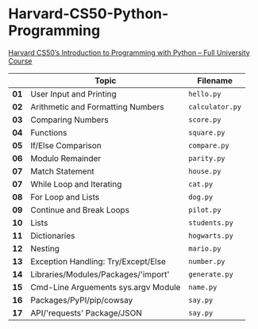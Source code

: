 # Harvard-CS50-Python-Programming  
[Harvard CS50’s Introduction to Programming with Python – Full University Course](https://www.youtube.com/watch?v=nLRL_NcnK-4)
    
|        | Topic                                 | Filename        |
|--------|---------------------------------------|-----------------|
| **01** | User Input and Printing               | `hello.py`      |
| **02** | Arithmetic and Formatting Numbers     | `calculator.py` |
| **03** | Comparing Numbers                     | `score.py`      |
| **04** | Functions                             | `square.py`     |
| **05** | If/Else Comparison                    | `compare.py`    |
| **06** | Modulo Remainder                      | `parity.py`     |
| **07** | Match Statement                       | `house.py`      |     
| **07** | While Loop and Iterating              | `cat.py`        |    
| **08** | For Loop and Lists                    | `dog.py`        |    
| **09** | Continue and Break Loops              | `pilot.py`      |
| **10** | Lists                                 | `students.py`   |
| **11** | Dictionaries                          | `hogwarts.py`   |    
| **12** | Nesting                               | `mario.py`      |    
| **13** | Exception Handling: Try/Except/Else   | `number.py`     |     
| **14** | Libraries/Modules/Packages/'import'   | `generate.py`   |    
| **15** | Cmd-Line Arguements sys.argv Module   | `name.py`       |  
| **16** | Packages/PyPI/pip/cowsay              | `say.py`        |  
| **17** | API/'requests' Package/JSON           | `say.py`        |  
      
<!--       
| **9**  | Dictionaries                       | `phonebook.py`  |
| **10** | Tuples                             | `coordinates.py`|
| **11** | Sets                               | `unique.py`     |  
| **12** | Exceptions                         | `exceptions.py` |
| **13** | Classes and Objects                | `bank.py`       |
| **14** | Inheritance                        | `inheritance.py`|
| **15** | Modules and Packages               | `modules.py`    |
-->  
